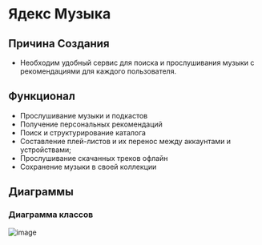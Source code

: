 # Ядекс Музыка
## Причина Создания
- Необходим удобный сервис для поиска и прослушивания музыки с рекомендациями для каждого пользователя.
## Функционал
- Прослушивание музыки и подкастов
- Получение персональных рекомендаций
- Поиск и структурирование каталога
- Составление плей-листов и их перенос между аккаунтами и устройствами;
- Прослушивание скачанных треков офлайн
- Сохранение музыки в своей коллекции
## Диаграммы
### Диаграмма классов
![image](https://github.com/user-attachments/assets/7fd62272-9760-407b-8631-f983a922227e)


###
###
